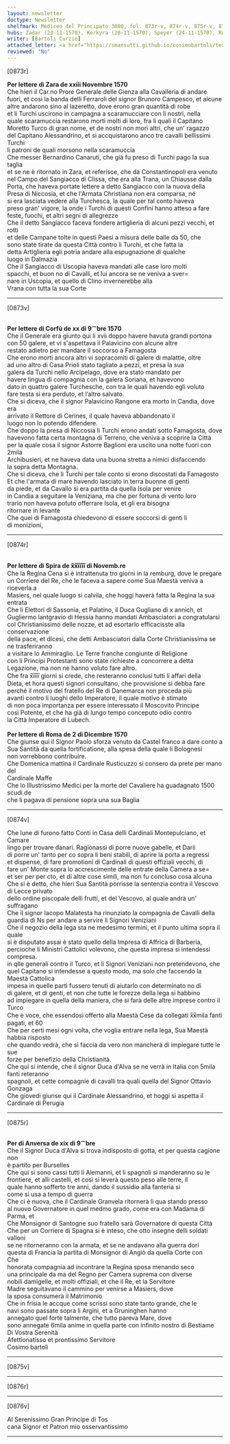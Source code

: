 ```yaml
---
layout: newsletter
doctype: Newsletter
shelfmark: Mediceo del Principato 3080, fol. 873r-v, 874r-v, 875r-v, 876r-v
hubs: Zadar (23-11-1570), Kerkyra (20-11-1570), Speyer (24-11-1570), Roma (02-12-1570), Antwerpen (19-11-1570)
writer: [Bartoli Curzio]
attached_letter: <a href="https://smansutti.github.io/cosimobartoli/texts/2979_204/">2979_204</a>
reviewed: "No"
---
```


[0873r]  
  
  
<strong>Per lettere di Zara de xxiii Novembre 1570</strong>  
Che hieri il Car.no Prore Generale delle Gienza alla Cavalleria di andare  
fuori, et così la banda delli Ferraroli del signor Brunoro Campesco, et alcune  
altre andarono sino al lazeretto, dove erono gran quantità di robe  
et li Turchi uscirono in campagna a scaramucciare con li nostri, nella  
quale scaramuccia restarono morti molti di loro, fra li quali il Capitano  
Moretto Turco di gran nome, et de nostri non mori altri, che un' ragazzo  
del Capitano Alessandrino, et si accquistarono anco tre cavalli bellissimi Turchi  
li patroni de quali morsono nella scaramuccia  
Che messer Bernardino Canaruti, che già fu preso di Turchi pago la sua taglia  
et se ne è ritornato in Zara, et referisce, che da Constantinopoli era venuto  
nel Campo del Sangiacco di Clissa, che era alla Trana, un Chiausse dalla  
Porta, che haveva portate lettere a detto Sangiacco con la nuova della  
Presa di Niccosia, et che l'Armata Christiana non era comparsa, né  
si era lasciata vedere alla Turchesca, la quale per tal conto haveva  
preso gran' vigore, la onde i Turchi di questi Confini hanno atteso a fare  
feste, fuochi, et altri segni di allegrezze  
Che il detto Sangiacco faceva fondere artiglieria di alcuni pezzi vecchi, et rotti  
et delle Campane tolte in questi Paesi a misura delle balle da 50, che  
sono state tirate da questa Città contro li Turchi, et che fatta la  
detta Artiglieria egli potria andare alla espugnazione di qualche  
luogo in Dalmazia  
Che il Sangiacco di Uscopia haveva mandati alle case loro molti  
spacchi, et buon no di Cavalli, et lui ancora se ne veniva a sver=  
nare in Uscopia, et quello di Clino invernerebbe alla  
Vrana con tutta la sua Corte  
  
---  

[0873v]  
  
  
<br/><strong>Per lettere di Corfù de xx di 9⁀bre 1570</strong>  
Che il Generale era giunto qui li xvii doppo havere havuta grandi portona  
con 50 galere, et vi s'aspettava il Palavicino con alcune altre  
restato adietro per mandare il soccorso a Famagosta  
Che erono morti ancora altri vi sopracomiti di galere di malattie, oltre  
ad uno altro di Casa Prioli stato tagliato a pezzi, et presa la sua  
galera da Turchi nello Arcipelago, dove era stato mandato per  
havere lingua di compagnia con la galera Soriana, et havevono  
dato in quattro galere Turchesche, con tra le quali havendo egli voluto  
fare testa si era perduto, et l’altro salvato.  
Che si diceva, che il signor Palavicino Rangone era morto in Candia, dove era  
arrivato il Rettore di Cerines, il quale haveva abbandonato il  
luogo non lo potendo difendere.  
Che doppo la presa di Niccosia li Turchi erono andati sotto Famagosta, dove  
havevono fatta certa montagna di Terreno, che veniva a scoprire la Città  
per la quale cosa il signor Astorre Baglioni era uscito una notte fuori con 2mila  
Archibusieri, et ne haveva data una buona stretta a nimici disfaccendo  
la sopra detta Montagna.  
Che si diceva, che li Turchi per tale conto si erono discostati da Famagosto  
Et che l'armata di mare havendo lasciato in terra buonne di genti  
da piede, et da Cavallo si era partita da quella Isola per venire  
in Candia a seguitare la Veniziana, ma che per fortuna di vento loro  
trario non haveva potuto offerrare Isola, et gli era bisogna  
ritornare in levante  
Che quei di Famagosta chiedevono di essere soccorsi di genti li  
di monizioni,  
  
---  

[0874r]  
  
  
<br/><strong>Per lettere di Spira de x̅x̅i̅i̅i̅i̅ di Novemb.re</strong>  
Che la Regina Cena si è intrattenuta tro giorni in la remburg, dove le pregare  
un Corriere del Re, che le faceva a sapere come Sua Maestà veniva a riceverla a  
Masiers, nel quale luogo si calvila, che hoggi haverà fatta la Regina la sua entrata  
Che li Elettori di Sassonia, et Palatino, il Duca Gugliano di x annich, et  
Gugliermo lantgravio di Hessia hanno mandati Ambasciatori a congratularsi  
col Christianissimo delle nozze, et ad esortarlo efficacisste alla conservazione  
della pace, et dicesi, che detti Ambasciatori dalla Corte Christianissima se ne trasferiranno  
a visitare lo Ammiraglio. Le Terre franche congiunte di Religione  
con li Principi Protestanti sono state richieste a concorrere a detta  
Legazione, ma non ne hanno voluto fare altro.  
Che fra x̅i̅i̅i̅i̅ giorni si crede, che resteranno conclusi tutti li affari della  
Dieta, et hora questi signori consultano, che provvisione si debba fare  
perché il motivo del fratello del Re di Danemarca non proceda più  
avanti contro li luoghi dello Imperatore, il quale motivo è stimato  
di non poca importanza per essere interessato il Moscovito Principe  
così Potente, et che ha già di lungo tempo conceputo odio contro  
la Città Imperatore di Lubech.  
<br/><strong>Per lettere di Roma de 2 di Dicembre 1570</strong>  
Che giunse qui il Signor Paolo sforza venuto da Castel franco a dare conto a  
Sua Santità da quella fortificatione, alla spesa della quale li Bolognesi  
non vorrebbono contribuire.  
Che Domenica mattina il Cardinale Rusticuzzo si consero da prete per mano del  
Cardinale Maffe  
Che lo Illustrissimo Medici per la morte del Cavaliere ha guadagnato 1500 scudi de  
che li pagava di pensione sopra una sua Baglia  
  
---  

[0874v]  
  
  
Che lune di furono fatto Conti in Casa delli Cardinali Montepulciano, et Camare  
lingo per trovare danari. Ragionassi di porre nuove gabelle, et Darii  
di porre un' tanto per co sopra li beni stabili, di aprire la porta a regressi  
et dispense, di fare promotioni di Cardinali di questi offiziali vecchi, di  
fare un' Monte sopra lo accrescimente delle entrate della Camera a se=  
et ser per per cto, et di altre cose simili, ma non fu concluso cosa alcuna  
Che si è detto, che hieri Sua Santità porrisse la sentenzia contra il Vescovo di Lecce privato  
dello ordine piscopale delli frutti, et del Vescovo, al quale andrà un' suffragano  
Che il signor Iacopo Malatesta ha rinunziato la compagnia de Cavalli della  
guardia di Ns per andare a servire li Signori Veniziani  
Che il negozio della lega sta ne medesimo termini, et il punto ultima sopra il quale  
si è disputato assai è stato quello della Impresa di Affrica di Barberia,  
percioche li Ministri Cattolici volevono, che questa impresa si intendessi compresa.  
in qlle generali contro il Turco, et li Signori Veniziani non pretendevono, che  
quel Capitano si intendesse a questo modo, ma solo che faccendo la Maestà Cattolica  
impesa in quelle partì fussero tenuti di aiutarlo con determinato no di  
di galere, et di genti, et non che tutte le forezze della lega si habbino  
ad impiegare in quella della maniera, che si farà delle altre imprese contro il Turco  
Che è voce, che essendosi offerto alla Maestà Cese da collegati x̅x̅mila fanti pagati, et 60  
Che per certi mesi ogni volta, che voglia entrare nella lega, Sua Maestà habbia risposto  
che quando vedrà, che si faccia da vero non mancherà di impiegare tutte le sue  
forze per benefizio della Christianità.  
Che qui si intende, che il signor Duca d'Alva se ne verrà in Italia con 5mila fanti reteranno  
spagnoli, et cette compagnie di cavalli tra quali quella del Signor Ottavio Gonzaga  
Che giovedi giunse qui il Cardinale Alessandrino, et hoggi si aspetta il Cardinale di Perugia  
  
---  

[0875r]  
  
  
<br/><strong>Per di Anversa de xix di 9⁀bre</strong>  
Che il Signor Duca d'Alva si trova indisposto di gotta, et per questa cagione non  
è partito per Burselles  
Che qui si sono cassi tutti li Alemanni, et li spagnoli si manderanno su le  
frontiere, et alli castelli, et così si leverà questo peso alle terre, il  
quale hanno sofferto tre anni, dando il sussidio alla fanteria si  
come si usa a tempo di guerra  
Che ci è nuova, che il Cardinale Granvela ritornerà li qua stando presso  
al nuovo Governatore in quel medmo grado, come era con Madama di Parma, et  
Che Monsignor di Santogne suo fratello sarà Governatore di questa Città  
Che per un Corriere di Spagna si è inteso, che otto insegne delli soldati valloni  
se ne ritorneranno con la armata, et se ne andavano alla guerra dori  
questa di Francia la partita di Monsignor di Angiò da quella Corte con  
Che  
honorata compagnia ad incontrare la Regina sposa menando seco  
una principale da ma del Regno per Camera suprema con diverse  
nobili damigelle, et molti offiziali, et che il Re, et la Servitore  
Madre seguitavano il cammino per venirse a Masiers, dove  
la sposa consumerà il Matrimonio  
Che in frisia le accque come scrissi sono state tanto grande, che le  
navi sono passate sopra li Argini, et a Gruninghen hanno  
annegato quel forte talmente, che tutto pareva Mare, dove  
sono annegate 6mila anime in quella parte con infinito nostro di Bestiame  
Di Vostra Serenità  
Afettionatisso et prontissimo Servitore  
Cosimo bartoli  
  
---  

[0875v]  
  
  
  
---  

[0876r]  
  
  
  
---  

[0876v]  
  
  
Al Serenissimo Gran Principe di Tos  
cana Signor et Patron mio osservantissimo  
  
---  

